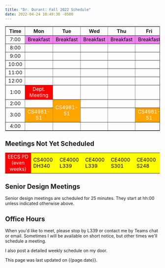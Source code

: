 ```yaml
---
title: "Dr. Durant: Fall 2022 Schedule"
date: 2022-04-24 10:49:30 -0500
---
```


<style type="text/css">
td        { text-align: center;                      }
td.am     { background-color: red;     color: white; }
td.ce4000 { background-color: yellow;  color: black; text-align: left; }
td.cs4981 { background-color: orange;  color: white; }
td.lunch  { background-color: violet;  color: black; }
</style>

<div align="center">
<table border>
<tr><th>Time</th>       <th>Mon</th>                        <th>Tue</th>                                    <th>Wed</th>                        <th>Thu</th>                        <th>Fri</th>                            </tr>
<tr><td>7:00</td>       <td class="lunch">Breakfast</td>    <td class="lunch">Breakfast</td>                <td class="lunch">Breakfast</td>    <td class="lunch">Breakfast</td>    <td class="lunch">Breakfast</td>        </tr>
<tr><td>8:00</td>       <td>&nbsp;</td>                     <td>&nbsp;</td>                                 <td>&nbsp;</td>                     <td>&nbsp;</td>                     <td>&nbsp;</td>                         </tr>
<tr><td>9:00</td>       <td>&nbsp;</td>                     <td>&nbsp;</td>                                 <td>&nbsp;</td>                     <td>&nbsp;</td>                     <td>&nbsp;</td>                         </tr>
<tr><td>10:00</td>      <td>&nbsp;</td>                     <td>&nbsp;</td>                                 <td>&nbsp;</td>                     <td>&nbsp;</td>                     <td>&nbsp;</td>                         </tr>
<tr><td>11:00</td>      <td>&nbsp;</td>                     <td>&nbsp;</td>                                 <td>&nbsp;</td>                     <td>&nbsp;</td>                     <td>&nbsp;</td>                         </tr>
<tr><td>12:00</td>      <td>&nbsp;</td>                     <td>&nbsp;</td>                                 <td>&nbsp;</td>                     <td>&nbsp;</td>                     <td>&nbsp;</td>                         </tr>
<tr><td>1:00</td>       <td class="am">Dept. Meeting</td>   <td>&nbsp;</td>                                 <td>&nbsp;</td>                     <td>&nbsp;</td>                     <td>&nbsp;</td>                         </tr>
<tr><td>2:00</td>       <td>&nbsp;</td>                     <td class="cs4981" rowspan="2">CS4981-51</td>   <td>&nbsp;</td>                     <td>&nbsp;</td>                     <td>&nbsp;</td>                         </tr>
<tr><td>3:00</td>       <td class="cs4981">CS4981-51</td>   <td>&nbsp;</td>                                 <td>&nbsp;</td>                                                         <td class="cs4981">CS4981-51</td>       </tr>
<tr><td>4:00</td>       <td>&nbsp;</td>                     <td>&nbsp;</td>                                 <td>&nbsp;</td>                     <td>&nbsp;</td>                     <td>&nbsp;</td>                         </tr>
</table>
</div>

## Meetings Not Yet Scheduled
<table><tr>
<td class="am">EECS PD (even weeks)</td>
<td class="ce4000">CS4000 DH340</td>
<td class="ce4000">CE4000 L339</td>
<td class="ce4000">CE4000 L339</td>
<td class="ce4000">CE4000 S301</td>
<td class="ce4000">CE4000 S248</td>
</tr></table>

## Senior Design Meetings

Senior design meetings are scheduled for 25 minutes. They start at hh:00 unless indicated otherwise above.

## Office Hours

When you'd like to meet, please stop by L339 or contact me by Teams chat or email. Sometimes I will be available on short notice, but other times we'll schedule a meeting.

I also post a detailed weekly schedule on my door.

This page was last updated on {{page.date}}.
